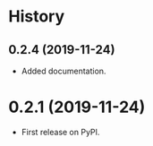 # History

## 0.2.4 (2019-11-24)

* Added documentation.

# 0.2.1 (2019-11-24)

* First release on PyPI.
